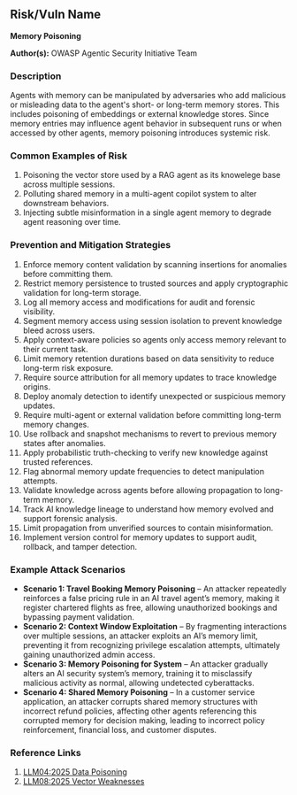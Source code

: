 ## Risk/Vuln Name
**Memory Poisoning**

**Author(s):**
OWASP Agentic Security Initiative Team

### Description
Agents with memory can be manipulated by adversaries who add malicious or misleading data to the agent's short- or long-term memory stores. This includes poisoning of embeddings or external knowledge stores. Since memory entries may influence agent behavior in subsequent runs or when accessed by other agents, memory poisoning introduces systemic risk.

### Common Examples of Risk
1. Poisoning the vector store used by a RAG agent as its knowelege base across multiple sessions.
2. Polluting shared memory in a multi-agent copilot system to alter downstream behaviors.
3. Injecting subtle misinformation in a single agent memory to degrade agent reasoning over time.


### Prevention and Mitigation Strategies
1. Enforce memory content validation by scanning insertions for anomalies before committing them.
2. Restrict memory persistence to trusted sources and apply cryptographic validation for long-term storage.
3. Log all memory access and modifications for audit and forensic visibility.
4. Segment memory access using session isolation to prevent knowledge bleed across users.
5. Apply context-aware policies so agents only access memory relevant to their current task.
6. Limit memory retention durations based on data sensitivity to reduce long-term risk exposure.
7. Require source attribution for all memory updates to trace knowledge origins.
8. Deploy anomaly detection to identify unexpected or suspicious memory updates.
9. Require multi-agent or external validation before committing long-term memory changes.
10. Use rollback and snapshot mechanisms to revert to previous memory states after anomalies.
11. Apply probabilistic truth-checking to verify new knowledge against trusted references.
12. Flag abnormal memory update frequencies to detect manipulation attempts.
13. Validate knowledge across agents before allowing propagation to long-term memory.
14. Track AI knowledge lineage to understand how memory evolved and support forensic analysis.
15. Limit propagation from unverified sources to contain misinformation.
16. Implement version control for memory updates to support audit, rollback, and tamper detection.

### Example Attack Scenarios
- **Scenario 1: Travel Booking Memory Poisoning** – An attacker repeatedly reinforces a false pricing rule in an AI travel agent’s memory, making it register chartered flights as free, allowing unauthorized bookings and bypassing payment validation.
- **Scenario 2: Context Window Exploitation** – By fragmenting interactions over multiple sessions, an attacker exploits an AI’s memory limit, preventing it from recognizing privilege escalation attempts, ultimately gaining unauthorized admin access.
- **Scenario 3: Memory Poisoning for System** – An attacker gradually alters an AI security system’s memory, training it to misclassify malicious activity as normal, allowing undetected cyberattacks.
- **Scenario 4: Shared Memory Poisoning** – In a customer service application, an attacker corrupts shared memory structures with incorrect refund policies, affecting other agents referencing this corrupted memory for decision making, leading to incorrect policy reinforcement, financial loss, and customer disputes.

### Reference Links
1. [LLM04:2025 Data Poisoning](https://genai.owasp.org/llm-top-10/LLM04-data-poisoning)
2. [LLM08:2025 Vector Weaknesses](https://genai.owasp.org/llm-top-10/LLM08-vector-and-embedding-weaknesses)